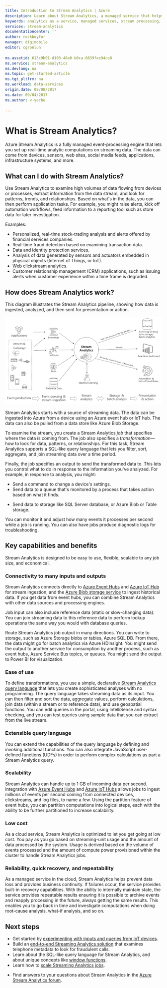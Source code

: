 ```yaml
---
title: Introduction to Stream Analytics | Azure
description: Learn about Stream Analytics, a managed service that helps you analyze streaming data from the Internet of Things (IoT) in real-time.
keywords: analytics as a service, managed services, stream processing, streaming analytics, what is stream analytics
services: stream-analytics
documentationcenter: ''
author: rockboyfor
manager: digimobile
editor: cgronlun

ms.assetid: 613c9b01-d103-46e0-b0ca-0839fee94ca8
ms.service: stream-analytics
ms.devlang: na
ms.topic: get-started-article
ms.tgt_pltfrm: na
ms.workload: data-services
origin.date: 08/08/2017
ms.date: 09/04/2017
ms.author: v-yeche

---
```

# What is Stream Analytics?

Azure Stream Analytics is a fully managed event-processing engine that lets you set up real-time analytic computations on streaming data. The data can come from devices, sensors, web sites, social media feeds, applications, infrastructure systems, and more. 

## What can I do with Stream Analytics?

Use Stream Analytics to examine high volumes of data flowing from devices or processes, extract information from the data stream, and look for patterns, trends, and relationships. Based on what's in the data, you can then perform application tasks. For example, you might raise alerts, kick off automation workflows, feed information to a reporting tool such as store data for later investigation. 
<!-- Not Available Power BI output -->

Examples:

* Personalized, real-time stock-trading analysis and alerts offered by financial services companies.
* Real-time fraud detection based on examining transaction data. 
* Data and identity protection services.
* Analysis of data generated by sensors and actuators embedded in physical objects (Internet of Things, or IoT).
* Web clickstream analytics.
* Customer relationship management (CRM) applications, such as issuing alerts when customer experience within a time frame is degraded.

## How does Stream Analytics work?

This diagram illustrates the Stream Analytics pipeline, showing how data is ingested, analyzed, and then sent for presentation or action. 

![Stream Analytics pipeline](./media/stream-analytics-introduction/stream_analytics_intro_pipeline.png)

Stream Analytics starts with a source of streaming data. The data can be ingested into Azure from a device using an Azure event hub or IoT hub. The data can also be pulled from a data store like Azure Blob Storage. 

To examine the stream, you create a Stream Analytics *job* that specifies where the data is coming from. The job also specifies a *transformation*&mdash;how to look for data, patterns, or relationships. For this task, Stream Analytics supports a SQL-like query language that lets you filter, sort, aggregate, and join streaming data over a time period.

Finally, the job specifies an output to send the transformed data to. This lets you control what to do in response to the information you've analyzed. For example, in response to analysis, you might:

* Send a command to change a device's settings. 
* Send data to a queue that's monitored by a process that takes action based on what it finds. 
<!-- Not Available Power BI as output of stream analytics-->
* Send data to storage like SQL Server database, or Azure Blob or Table storage.
<!-- Not Available Data Lake Store in Azure.CN-->

You can monitor it and adjust how many events it processes per second while a job is running. You can also have jobs produce diagnostic logs for troubleshooting.

## Key capabilities and benefits

Stream Analytics is designed to be easy to use, flexible, scalable to any job size, and economical.

### Connectivity to many inputs and outputs

Stream Analytics connects directly to [Azure Event Hubs](https://www.azure.cn/home/features/event-hubs/) and [Azure IoT Hub](https://www.azure.cn/home/features/iot-hub/) for stream ingestion, and the [Azure Blob storage service](/storage/storage-introduction#blob-storage-accounts) to ingest historical data. If you get data from event hubs, you can combine Stream Analytics with other data sources and processing engines.

Job input can also include reference data (static or slow-changing data). You can join streaming data to this reference data to perform lookup operations the same way you would with database queries.

Route Stream Analytics job output in many directions. You can write to storage, such as Azure Storage blobs or tables, Azure SQL DB. From there, the data might go for batch analytics via Azure HDInsight. You might send the output to another service for consumption by another process, such as event hubs, Azure Service Bus topics, or queues. You might send the output to Power BI for visualization.
<!-- Not Available Data Lake Store, Azure Cosmos Db as output-->

### Ease of use

To define transformations, you use a simple, declarative [Stream Analytics query language](https://msdn.microsoft.com/library/azure/dn834998.aspx) that lets you create sophisticated analyses with no programming. The query language takes streaming data as its input. You can then filter and sort the data, aggregate values, perform calculations, join data (within a stream or to reference data), and use geospatial functions. You can edit queries in the portal, using IntelliSense and syntax checking, and you can test queries using sample data that you can extract from the live stream.

### Extensible query language

You can extend the capabilities of the query language by defining and invoking additional functions. You can also integrate JavaScript user-defined functions (UDFs) in order to perform complex calculations as part a Stream Analytics query.
<!-- Not Available Azure Machine Learning --> 

<!--Update_Description: update meta properties, wording update-->

### Scalability

Stream Analytics can handle up to 1 GB of incoming data per second. Integration with [Azure Event Hubs](https://www.azure.cn/home/features/event-hubs/) and [Azure IoT Hubs](https://www.azure.cn/home/features/iot-hub/) allows jobs to ingest millions of events per second coming from connected devices, clickstreams, and log files, to name a few. Using the partition feature of event hubs, you can partition computations into logical steps, each with the ability to be further partitioned to increase scalability.

### Low cost

As a cloud service, Stream Analytics is optimized to let you get going at low cost. You pay as you go based on streaming-unit usage and the amount of data processed by the system. Usage is derived based on the volume of events processed and the amount of compute power provisioned within the cluster to handle Stream Analytics jobs.

### Reliability, quick recovery, and repeatability

As a managed service in the cloud, Stream Analytics helps prevent data loss and provides business continuity. If failures occur, the service provides built-in recovery capabilities. With the ability to internally maintain state, the service provides repeatable results ensuring it is possible to archive events and reapply processing in the future, always getting the same results. This enables you to go back in time and investigate computations when doing root-cause analysis, what-if analysis, and so on.

## Next steps

* Get started by [experimenting with inputs and queries from IoT devices](stream-analytics-get-started-with-azure-stream-analytics-to-process-data-from-iot-devices.md).
* Build an [end-to-end Streaming Analytics solution](stream-analytics-real-time-fraud-detection.md) that examines telephone metadata to look for fraudulent calls.
* Learn about the SQL-like query language for Stream Analytics, and about unique concepts like [window functions](stream-analytics-window-functions.md).
* Learn how to [scale Streaming Analytics jobs](stream-analytics-scale-jobs.md). 
<!-- Not Available * Learn how to [integrate Streaming Analytics and Azure Machine Learning](stream-analytics-machine-learning-integration-tutorial.md). -->
* Find answers to your questions about Stream Analytics in the [Azure Stream Analytics forum](https://social.msdn.microsoft.com/Forums/home?forum=AzureStreamAnalytics).

<!--Update_Description: update meta properties, wording update-->